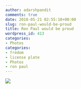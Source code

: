 ```yaml
---
author: adarshpandit
comments: true
date: 2010-05-21 02:55:10+00:00
slug: ron-paul-would-be-proud
title: Ron Paul would be proud
wordpress_id: 413
categories:
- Photos
categories:
- fredom
- license plate
- Photos
- ron paul
---
```


[![](http://activationenergy.files.wordpress.com/2010/05/img_19581.jpg?w=300)](http://activationenergy.files.wordpress.com/2010/05/img_19581.jpg)
